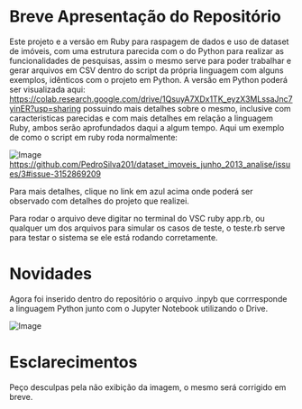 # Breve Apresentação do Repositório

Este projeto e a versão em Ruby para raspagem de dados e uso de dataset de imóveis, com uma estrutura parecida com o do Python para realizar as funcionalidades de pesquisas, assim o mesmo serve para poder trabalhar e gerar arquivos em CSV dentro do script da própria linguagem com alguns exemplos, idênticos com o projeto em Python.
A versão em Python poderá ser visualizada aqui: <https://colab.research.google.com/drive/1QsuyA7XDx1TK_eyzX3MLssaJnc7yinER?usp=sharing> possuindo mais detalhes sobre o mesmo, inclusive com caracteristicas parecidas e com mais detalhes em relação a linguagem Ruby, ambos serão aprofundados daqui a algum tempo.
Aqui um exemplo de como o script em ruby roda normalmente:

![Image](https://github.com/PedroSilva201/dataset_imoveis_junho_2013_analise/issues/3#issue-3152869209)
https://github.com/PedroSilva201/dataset_imoveis_junho_2013_analise/issues/3#issue-3152869209

Para mais detalhes, clique no link em azul acima onde poderá ser observado com detalhes do projeto que realizei.

Para rodar o arquivo deve digitar no terminal do VSC ruby app.rb, ou qualquer um dos arquivos para simular os casos de teste, o teste.rb serve para testar o sistema se ele está rodando corretamente.

# Novidades
Agora foi inserido dentro do repositório o arquivo .inpyb que corrresponde a linguagem Python junto com o Jupyter Notebook utilizando o Drive.

![Image](https://github.com/user-attachments/assets/35994dc1-fc45-46c3-a71f-61ecf781e069)

# Esclarecimentos
Peço desculpas pela não exibição da imagem, o mesmo será corrigido em breve.
